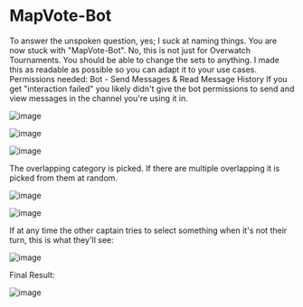 # MapVote-Bot
To answer the unspoken question, yes; I suck at naming things. You are now stuck with "MapVote-Bot". No, this is not just for Overwatch Tournaments. You should be able to change the sets to anything. I made this as readable as possible so you can adapt it to your use cases.
Permissions needed: Bot - Send Messages & Read Message History
If you get "interaction failed" you likely didn't give the bot permissions to send and view messages in the channel you're using it in.

![image](https://github.com/Loki-101/MapVote-Bot/assets/59907407/8b117fee-1cce-41c1-9eac-e3e2a15a0379)

![image](https://github.com/Loki-101/MapVote-Bot/assets/59907407/622cf0ea-f051-4bd4-9df8-920c851b6b0d)

![image](https://github.com/Loki-101/MapVote-Bot/assets/59907407/0e6a26ca-6ee4-4c26-9c13-2fa9afcb80c0)

The overlapping category is picked. If there are multiple overlapping it is picked from them at random.

![image](https://github.com/Loki-101/MapVote-Bot/assets/59907407/d77cfd4c-31a7-4eda-b01c-6162bb414c44)

![image](https://github.com/Loki-101/MapVote-Bot/assets/59907407/07624fb8-d433-449c-bef7-f55ab3af4990)

If at any time the other captain tries to select something when it's not their turn, this is what they'll see:

![image](https://github.com/Loki-101/MapVote-Bot/assets/59907407/64c8f1b9-4bc7-42f3-b823-cfd208ef3e0d)

Final Result:

![image](https://github.com/Loki-101/MapVote-Bot/assets/59907407/7096e576-4033-48ff-aeda-e3b4f99378b8)
